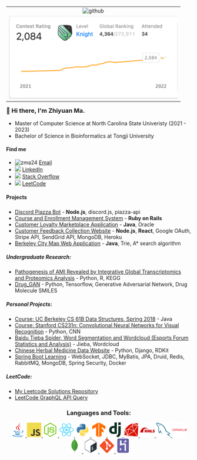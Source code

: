 <table align="right" >
  <tr>
    <td align="center"><img src="https://github-readme-stats.vercel.app/api?username=ZhiyuanMa2017&count_private=true&show_icons=true"  alt="github" ></td>
  </tr>
  <tr>
    <td align="center"><img src="https://github.com/ZhiyuanMa2017/LeetCode-Contest-Rating-Screenshot/blob/master/lc.png" width="460" height="225" alt="leetcode"</td>
  </tr>
</table>

### 👋 Hi there, I'm Zhiyuan Ma.

- Master of Computer Science at North Carolina State Univeristy (2021 - 2023)
- Bachelor of Science in Bioinformatics at Tongji University


#### Find me

- <img src="https://cdn.jsdelivr.net/npm/simple-icons@4.0.0/icons/gmail.svg" alt="zma24" style="height: 1rem"> [Email](mailto:zma24@ncsu.edu)
- <img src="https://cdn.jsdelivr.net/npm/simple-icons@4.0.0/icons/linkedin.svg" style="height: 1rem"> [LinkedIn](https://www.linkedin.com/in/zhiyuanma2021/)
- <img src="https://cdn.jsdelivr.net/npm/simple-icons@4.0.0/icons/stackoverflow.svg" style="height: 1rem"> [Stack Overflow](https://stackoverflow.com/users/12843886)
- <img src="https://cdn.jsdelivr.net/npm/simple-icons@4.0.0/icons/leetcode.svg" style="height: 1rem"> [LeetCode](https://leetcode.com/hongsuzu/)



#### Projects

##### 
- [Discord Piazza Bot](https://github.com/ZhiyuanMa2017/Discord-Piazza-Bot) - **Node.js**, discord.js, piazza-api
- [Course and Enrollment Management System](https://github.com/ZhiyuanMa2017/Course-and-Enrollment-Management) - **Ruby on Rails**
- [Customer Loyalty Marketplace Application](https://github.com/540-Database/Customer-Loyalty-Marketplace-Application) - **Java**, Oracle
- [Customer Feedback Collection Website](https://github.com/ZhiyuanMa2017/Node-with-React) - **Node.js**, **React**, Google OAuth, Stripe API, SendGrid API, MongoDB, Heroku
- [Berkeley City Map Web Application](https://github.com/ZhiyuanMa2017/Bear-Maps) - **Java**, Trie, A* search algorithm

##### Undergraduate Research:
- [Pathogenesis of AMI Revealed by Integrative Global Transcriptomics and Proteomics Analysis](https://github.com/ZhiyuanMa2017/AMI_analysis) - Python, R, KEGG
- [Drug_GAN](https://github.com/ZhiyuanMa2017/Drug_GAN) - Python, Tensorflow, Generative Adversarial Network, Drug Molecule SMILES

##### Personal Projects:
- [Course: UC Berkeley CS 61B Data Structures, Spring 2018](https://github.com/ZhiyuanMa2017/CS61B-sp18) - Java
- [Course: Stanford CS231n: Convolutional Neural Networks for Visual Recognition](https://github.com/ZhiyuanMa2017/cs231n-Spring-2017) - Python, CNN
- [Baidu Tieba Spider, Word Segmentation and Wordcloud (Esports Forum Statistics and Analysis)](https://github.com/ZhiyuanMa2017/tieba_spider) - Jieba, Wordcloud
- [Chinese Herbal Medicine Data Website](https://github.com/ZhiyuanMa2017/Chinese_Herbal_Medicine_Data_Website) - Python, Django, RDKit
- [Spring Boot Learning](https://github.com/ZhiyuanMa2017/Spring-learning) - WebSocket, JDBC, MyBatis, JPA, Druid, Redis, RabbitMQ, MongoDB, Spring Security, Docker

##### LeetCode:
- [My Leetcode Solutions Repository](https://github.com/ZhiyuanMa2017/leetcode)  
- [LeetCode GraphQL API Query](https://github.com/ZhiyuanMa2017/LeetCode-API)

<h3 align="middle">Languages and Tools:</h3>

<p align="middle"> 
  <a href="https://www.java.com" target="_blank"> <img src="https://raw.githubusercontent.com/devicons/devicon/master/icons/java/java-original.svg" alt="java" width="40" height="40"/> </a> 
  <a href="https://developer.mozilla.org/en-US/docs/Web/JavaScript" target="_blank" rel="noreferrer"> <img src="https://raw.githubusercontent.com/devicons/devicon/master/icons/javascript/javascript-original.svg" alt="javascript" width="40" height="40"/> </a> 
  <a href="https://nodejs.org" target="_blank" rel="noreferrer"> <img src="https://raw.githubusercontent.com/devicons/devicon/master/icons/nodejs/nodejs-original.svg" alt="nodejs" width="40" height="40"/> </a>
   <a href="https://reactjs.org/" target="_blank" rel="noreferrer"> <img src="https://raw.githubusercontent.com/devicons/devicon/master/icons/react/react-original.svg" alt="react" width="40" height="40"/> </a>
  <a href="https://www.python.org" target="_blank"> <img src="https://raw.githubusercontent.com/devicons/devicon/master/icons/python/python-original.svg" alt="python" width="40" height="40"/> </a> 
  <a href="https://www.tensorflow.org" target="_blank"> <img src="https://raw.githubusercontent.com/devicons/devicon/master/icons/tensorflow/tensorflow-original.svg" alt="tensorflow" width="40" height="40"/> </a> 
    <a href="https://www.djangoproject.com/" target="_blank"> <img src="https://raw.githubusercontent.com/devicons/devicon/master/icons/django/django-plain.svg" alt="django" width="40" height="40"/> </a>
     <a href="https://www.ruby-lang.org/en/" target="_blank" rel="noreferrer"> <img src="https://raw.githubusercontent.com/devicons/devicon/master/icons/ruby/ruby-plain.svg" alt="ruby" width="40" height="40"/> </a>
   <a href="https://rubyonrails.org" target="_blank" rel="noreferrer"> <img src="https://raw.githubusercontent.com/devicons/devicon/master/icons/rails/rails-plain-wordmark.svg" alt="rails" width="40" height="40"/> </a>
  <a href="https://www.mysql.com/" target="_blank" rel="noreferrer"> <img src="https://raw.githubusercontent.com/devicons/devicon/master/icons/mysql/mysql-original.svg" alt="mysql" width="40" height="40"/> </a>
 <a href="https://www.oracle.com/" target="_blank" rel="noreferrer"> <img src="https://raw.githubusercontent.com/devicons/devicon/master/icons/oracle/oracle-original.svg" alt="oracle" width="40" height="40"/> </a> 
  <a href="https://www.mongodb.com/" target="_blank" rel="noreferrer"> <img src="https://raw.githubusercontent.com/devicons/devicon/master/icons/mongodb/mongodb-original.svg" alt="mongodb" width="40" height="40"/> </a> 
  <a href="https://www.gnu.org/software/bash/" target="_blank" rel="noreferrer"> <img src="https://raw.githubusercontent.com/devicons/devicon/master/icons/bash/bash-original.svg" alt="bash" width="40" height="40"/> </a> 
  <a href="https://git-scm.com/" target="_blank"> <img src="https://raw.githubusercontent.com/devicons/devicon/master/icons/git/git-original.svg" alt="git" width="40" height="40"/> </a> 
  <a href="https://heroku.com" target="_blank" rel="noreferrer"> <img src="https://raw.githubusercontent.com/devicons/devicon/master/icons/heroku/heroku-plain.svg" alt="heroku" width="40" height="40"/> </a> 
</p>
